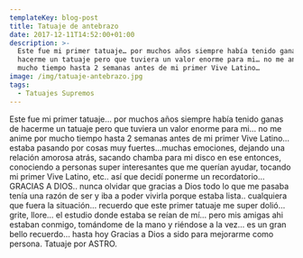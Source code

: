 ```yaml
---
templateKey: blog-post
title: Tatuaje de antebrazo
date: 2017-12-11T14:52:00+01:00
description: >-
  Este fue mi primer tatuaje… por muchos años siempre había tenido ganas de
  hacerme un tatuaje pero que tuviera un valor enorme para mi… no me anime por
  mucho tiempo hasta 2 semanas antes de mi primer Vive Latino…
image: /img/tatuaje-antebrazo.jpg
tags:
  - Tatuajes Supremos
---
```

Este fue mi primer tatuaje… por muchos años siempre había tenido ganas de hacerme un tatuaje pero que tuviera un valor enorme para mi… no me anime por mucho tiempo hasta 2 semanas antes de mi primer Vive Latino…estaba pasando por cosas muy fuertes…muchas emociones, dejando una relación amorosa atrás, sacando chamba para mi disco en ese entonces, conociendo a personas super interesantes que me querían ayudar, tocando mi primer Vive Latino, etc.. así que decidí ponerme un recordatorio… GRACIAS A DIOS.. nunca olvidar que gracias a Dios todo lo que me pasaba tenía una razón de ser y iba a poder vivirla porque estaba lista.. cualquiera que fuera la situación… recuerdo que este primer tatuaje me super dolió…grite, llore… el estudio donde estaba se reían de mí… pero mis amigas ahi estaban conmigo, tomándome de la mano y riéndose a la vez… es un gran bello recuerdo… hasta hoy Gracias a Dios a sido para mejorarme como persona. Tatuaje por ASTRO.
